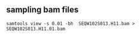 

## sampling bam files
```
samtools view -s 0.01 -bh  SEQW102S013.H11.bam > SEQW102S013.H11.01.bam
```
